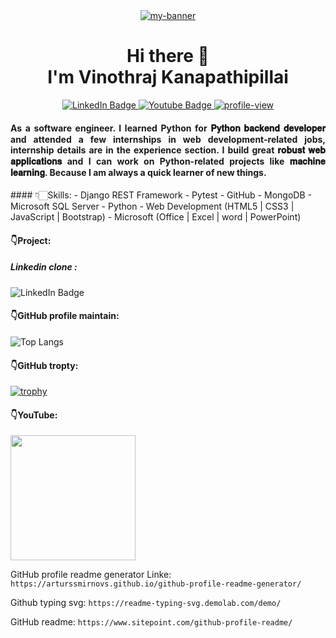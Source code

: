 <div id="banner" align="center">
  <a href="https://www.linkedin.com/in/vinothrajkanapathipillai/" target= "_blank">
    <img src="https://media.licdn.com/dms/image/D5616AQFP8qIllLxsiA/profile-displaybackgroundimage-shrink_350_1400/0/1683143401349?e=1688601600&v=beta&t=ttZD8oJPQdUuGcAytD7C3QjIjS4Isso98qIdO0eAZI8" alt="my-banner"/>
  </a>
</div>
<!--  -->
<div id="header" align="center">
  <p><h1> Hi there 👋 <br> I'm Vinothraj Kanapathipillai</h1></p>
</div>
<!--  -->
<div id="badges" align="center">
  <a href="https://www.linkedin.com/in/vinothrajkanapathipillai/" target= "_blank">
    <img src="https://img.shields.io/badge/LinkedIn-blue?style=for-the-badge&logo=linkedin&logoColor=white" alt="LinkedIn Badge"/>
  </a>
  <a href="https://www.youtube.com/@take_it_easy1325" target= "_blank">
    <img src="https://img.shields.io/badge/YouTube-red?style=for-the-badge&logo=youtube&logoColor=white" alt="Youtube Badge"/>
  </a>
   <a href="https://github.com/kanapathipillaivinothraj" target= "_blank">
    <img src="https://komarev.com/ghpvc/?username=kanapathipillaivinothraj&style=for-the-badge&color=blue" alt="profile-view"/>
  </a>
</div>
<!--  -->
<div id="header" align="justify">
  <p><h4> As a software engineer. I learned Python for 𝐏𝐲𝐭𝐡𝐨𝐧 𝐛𝐚𝐜𝐤𝐞𝐧𝐝 𝐝𝐞𝐯𝐞𝐥𝐨𝐩𝐞𝐫 and attended a few internships in web development-related jobs, internship details are in the experience section. I build great 𝐫𝐨𝐛𝐮𝐬𝐭 𝐰𝐞𝐛 𝐚𝐩𝐩𝐥𝐢𝐜𝐚𝐭𝐢𝐨𝐧𝐬 and I can work on Python-related projects like 𝐦𝐚𝐜𝐡𝐢𝐧𝐞 𝐥𝐞𝐚𝐫𝐧𝐢𝐧𝐠. Because I am always a quick learner of new things.</h4></p>
</div>
<!--  -->
#### 👇🏻Skills: 
- Django REST Framework 
- Pytest 
- GitHub 
- MongoDB 
- Microsoft SQL Server 
- Python 
- Web Development (HTML5 | CSS3 | JavaScript | Bootstrap) 
- Microsoft (Office | Excel | word | PowerPoint)

#### 👇Project:
##### Linkedin clone :
<a herf = 'https://github.com/kanapathipillaivinothraj/clone-linkedin' target='_blank'><img src="https://img.shields.io/badge/LinkedIn-blue?style=for-the-badge&logo=linkedin&logoColor=white" alt="LinkedIn Badge"/></a>


#### 👇GitHub profile maintain:

![Top Langs](https://github-readme-stats.vercel.app/api/top-langs/?username=kanapathipillaivinothraj&layout=compact&theme=vision-friendly-dark)

<!-- ![GitHub stats](https://github-readme-stats.vercel.app/api?username=kanapathipillaivinothraj&show_icons=true&theme=radical)  -->


 #### 👇GitHub tropty:
 
[![trophy](https://github-profile-trophy.vercel.app/?username=kanapathipillaivinothraj)](https://github.com/ryo-ma/github-profile-trophy) 

<!-- <a href='https://stars.github.com/'><img src='https://raw.githubusercontent.com/acervenky/animated-github-badges/master/assets/starbadge.gif' width='40' height='40'></a>  
<a href='https://archiveprogram.github.com/'><img src='https://raw.githubusercontent.com/acervenky/animated-github-badges/master/assets/acbadge.gif' width='40' height='40'></a> -->

#### 👇YouTube:

<a target="_blank" href="https://www.youtube.com/embed/eFtn8dyPYdA"><img src='https://images.unsplash.com/photo-1611162616475-46b635cb6868?ixlib=rb-4.0.3&ixid=MnwxMjA3fDB8MHxzZWFyY2h8MXx8eW91dHViZSUyMGxvZ298ZW58MHx8MHx8&w=1000&q=80' width="200px"/></a>

<!-- <iframe width="200" src="https://www.youtube.com/embed/eFtn8dyPYdA" title="YouTube video player" frameborder="0" allow="accelerometer; autoplay; clipboard-write; encrypted-media; gyroscope; picture-in-picture; web-share" allowfullscreen></iframe> -->

GitHub profile readme generator Linke: `https://arturssmirnovs.github.io/github-profile-readme-generator/`

Github typing svg: `https://readme-typing-svg.demolab.com/demo/`

GitHub readme: `https://www.sitepoint.com/github-profile-readme/`

